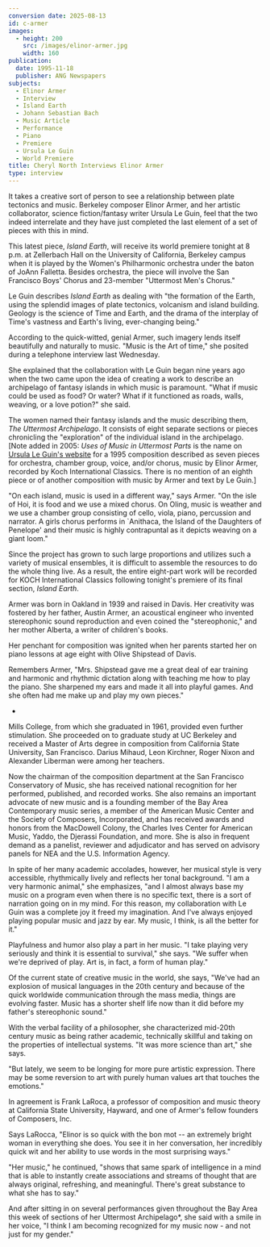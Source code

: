 ```yaml
---
conversion date: 2025-08-13
id: c-armer
images:
  - height: 200
    src: /images/elinor-armer.jpg
    width: 160
publication:
  date: 1995-11-18
  publisher: ANG Newspapers
subjects:
  - Elinor Armer
  - Interview
  - Island Earth
  - Johann Sebastian Bach
  - Music Article
  - Performance
  - Piano
  - Premiere
  - Ursula Le Guin
  - World Premiere
title: Cheryl North Interviews Elinor Armer
type: interview
---
```


It takes a creative sort of person to see a relationship between plate tectonics and music. Berkeley composer Elinor Armer, and her artistic collaborator, science fiction/fantasy writer Ursula Le Guin, feel that the two indeed interrelate and they have just completed the last element of a set of pieces with this in mind.

This latest piece, *Island Earth*, will receive its world premiere tonight at 8 p.m. at Zellerbach Hall on the University of California, Berkeley campus when it is played by the Women's Philharmonic orchestra under the baton of JoAnn Falletta. Besides orchestra, the piece will involve the San Francisco Boys' Chorus and 23-member "Uttermost Men's Chorus."

Le Guin describes *Island Earth* as dealing with "the formation of the Earth, using the splendid images of plate tectonics, volcanism and island building. Geology is the science of Time and Earth, and the drama of the interplay of Time's vastness and Earth's living, ever-changing being."

According to the quick-witted, genial Armer, such imagery lends itself beautifully and naturally to music. "Music is the Art of time," she posited during a telephone interview last Wednesday.

She explained that the collaboration with Le Guin began nine years ago when the two came upon the idea of creating a work to describe an archipelago of fantasy islands in which music is paramount. "What if music could be used as food? Or water? What if it functioned as roads, walls, weaving, or a love potion?" she said.

The women named their fantasy islands and the music describing them, *The Uttermost Archipelago*. It consists of eight separate sections or pieces chronicling the "exploration" of the individual island in the archipelago. [Note added in 2005: *Uses of Music in Uttermost Parts* is the name on [Ursula Le Guin's website](http://www.ursulakleguin.com/bio.html) for a 1995 composition described as seven pieces for orchestra, chamber group, voice, and/or chorus, music by Elinor Armer, recorded by Koch International Classics. There is no mention of an eighth piece or of another composition with music by Armer and text by Le Guin.]

"On each island, music is used in a different way," says Armer. "On the isle of Hoi, it is food and we use a mixed chorus. On Oling, music is weather and we use a chamber group consisting of cello, viola, piano, percussion and narrator. A girls chorus performs in `Anithaca, the Island of the Daughters of Penelope' and their music is highly contrapuntal as it depicts weaving on a giant loom."

Since the project has grown to such large proportions and utilizes such a variety of musical ensembles, it is difficult to assemble the resources to do the whole thing live. As a result, the entire eight-part work will be recorded for KOCH International Classics following tonight's premiere of its final section, *Island Earth*.

Armer was born in Oakland in 1939 and raised in Davis. Her creativity was fostered by her father, Austin Armer, an acoustical engineer who invented stereophonic sound reproduction and even coined the "stereophonic," and her mother Alberta, a writer of children's books.

Her penchant for composition was ignited when her parents started her on piano lessons at age eight with Olive Shipstead of Davis.

Remembers Armer, "Mrs. Shipstead gave me a great deal of ear training and harmonic and rhythmic dictation along with teaching me how to play the piano. She sharpened my ears and made it all into playful games. And she often had me make up and play my own pieces."

*

Mills College, from which she graduated in 1961, provided even further stimulation. She proceeded on to graduate study at UC Berkeley and received a Master of Arts degree in composition from California State University, San Francisco. Darius Mihaud, Leon Kirchner, Roger Nixon and Alexander Liberman were among her teachers.

Now the chairman of the composition department at the San Francisco Conservatory of Music, she has received national recognition for her performed, published, and recorded works. She also remains an important advocate of new music and is a founding member of the Bay Area Contemporary music series, a member of the American Music Center and the Society of Composers, Incorporated, and has received awards and honors from the MacDowell Colony, the Charles Ives Center for American Music, Yaddo, the Djerassi Foundation, and more. She is also in frequent demand as a panelist, reviewer and adjudicator and has served on advisory panels for NEA and the U.S. Information Agency.

In spite of her many academic accolades, however, her musical style is very accessible, rhythmically lively and reflects her tonal background. "I am a very harmonic animal," she emphasizes, "and I almost always base my music on a program even when there is no specific text, there is a sort of narration going on in my mind. For this reason, my collaboration with Le Guin was a complete joy it freed my imagination. And I've always enjoyed playing popular music and jazz by ear. My music, I think, is all the better for it."

Playfulness and humor also play a part in her music. "I take playing very seriously and think it is essential to survival," she says. "We suffer when we're deprived of play. Art is, in fact, a form of human play."

Of the current state of creative music in the world, she says, "We've had an explosion of musical languages in the 20th century and because of the quick worldwide communication through the mass media, things are evolving faster. Music has a shorter shelf life now than it did before my father's stereophonic sound."

With the verbal facility of a philosopher, she characterized mid-20th century music as being rather academic, technically skillful and taking on the properties of intellectual systems. "It was more science than art," she says.

"But lately, we seem to be longing for more pure artistic expression. There may be some reversion to art with purely human values art that touches the emotions."

In agreement is Frank LaRoca, a professor of composition and music theory at California State University, Hayward, and one of Armer's fellow founders of Composers, Inc.

Says LaRocca, "Elinor is so quick with the bon mot -- an extremely bright woman in everything she does. You see it in her conversation, her incredibly quick wit and her ability to use words in the most surprising ways."

"Her music," he continued, "shows that same spark of intelligence in a mind that is able to instantly create associations and streams of thought that are always original, refreshing, and meaningful. There's great substance to what she has to say."

And after sitting in on several performances given throughout the Bay Area this week of sections of her Uttermost Archipelago*, she said with a smile in her voice, "I think I am becoming recognized for my music now - and not just for my gender."


